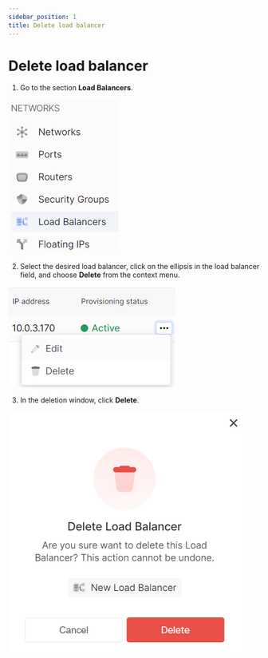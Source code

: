 ```yaml
---
sidebar_position: 1
title: Delete load balancer
---
```


# Delete load balancer

1. Go to the section **Load Balancers**.

![](../../img/load-balancer/1.png)

2. Select the desired load balancer, click on the ellipsis in the load balancer field, and choose **Delete** from the context menu.

![](../../img/load-balancer/27.png)

3. In the deletion window, click **Delete**.

![](../../img/load-balancer/31.png)